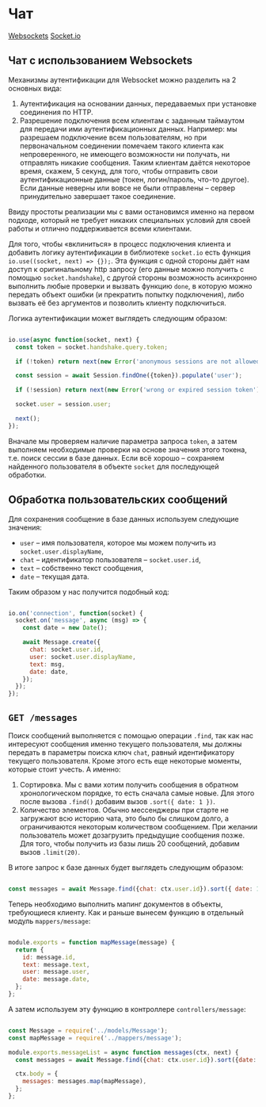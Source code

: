# Чат

[Websockets](https://learn.javascript.ru/websockets)
[Socket.io](https://socket.io)

## Чат с использованием Websockets

Механизмы аутентификации для Websocket можно разделить на 2 основных вида:

1. Аутентификация на основании данных, передаваемых при установке соединения по HTTP.
1. Разрешение подключения всем клиентам с заданным таймаутом для передачи ими аутентификационных данных. 
Например: мы разрешаем подключение всем пользователям, но при первоначальном соединении помечаем такого клиента 
как непроверенного, не имеющего возможности ни получать, ни отправлять никакие сообщения. 
Таким клиентам даётся некоторое время, скажем, 5 секунд, для того, чтобы отправить 
свои аутентификационные данные (токен, логин/пароль, что-то другое). Если данные неверны или вовсе не были 
отправлены – сервер принудительно завершает такое соединение.

Ввиду простоты реализации мы с вами остановимся именно на первом подходе, 
который не требует никаких специальных условий для своей работы и отлично поддерживается всеми клиентами.

Для того, чтобы «вклиниться» в процесс подключения клиента и добавить логику аутентификации 
в библиотеке `socket.io` есть функция `io.use((socket, next) => {});`. Эта функция с одной стороны даёт нам доступ 
к оригинальному http запросу (его данные можно получить с помощью `socket.handshake`), 
с другой стороны возможность асинхронно выполнить любые проверки и вызвать функцию `done`, 
в которую можно передать объект ошибки (и прекратить попытку подключения), 
либо вызвать её без аргументов и позволить клиенту подключиться.

Логика аутентификации может выглядеть следующим образом:

```js

io.use(async function(socket, next) {
  const token = socket.handshake.query.token;

  if (!token) return next(new Error('anonymous sessions are not allowed'));

  const session = await Session.findOne({token}).populate('user');

  if (!session) return next(new Error('wrong or expired session token'));

  socket.user = session.user;

  next();
});

```

Вначале мы проверяем наличие параметра запроса `token`, а затем выполняем необходимые проверки на основе 
значения этого токена, т.е. поиск сессии в базе данных. Если всё хорошо – сохраняем найденного пользователя 
в объекте `socket` для последующей обработки.

## Обработка пользовательских сообщений

Для сохранения сообщение в базе данных используем следующие значения:

* `user` – имя пользователя, которое мы можем получить из `socket.user.displayName`,
* `chat` – идентификатор пользователя – `socket.user.id`,
* `text` – собственно текст сообщения,
* `date` – текущая дата.

Таким образом у нас получится подобный код:

```js

io.on('connection', function(socket) {
  socket.on('message', async (msg) => {
    const date = new Date();

    await Message.create({
      chat: socket.user.id,
      user: socket.user.displayName,
      text: msg,
      date: date,
    });
  });
});

```

## `GET /messages`

Поиск сообщений выполняется с помощью операции `.find`, так как нас интересуют сообщения именно текущего пользователя, 
мы должны передать в параметры поиска ключ `chat`, равный идентификатору текущего пользователя. 
Кроме этого есть еще некоторые моменты, которые стоит учесть. А именно:

1. Сортировка. Мы с вами хотим получить сообщения в обратном хронологическом порядке, то есть сначала самые новые. 
Для этого после вызова `.find()` добавим вызов `.sort({ date: 1 })`.
1. Количество элементов. Обычно мессенджеры при старте не загружают всю историю чата, это было бы слишком долго, 
а ограничиваются некоторым количеством сообщением. При желании пользователь может дозагрузить 
предыдущие сообщения позже. Для того, чтобы получить из базы лишь 20 сообщений, добавим вызов `.limit(20)`.

В итоге запрос к базе данных будет выглядеть следующим образом:

```js

const messages = await Message.find({chat: ctx.user.id}).sort({ date: 1 }).limit(20);

```

Теперь необходимо выполнить мапинг документов в объекты, требующиеся клиенту. 
Как и раньше вынесем функцию в отдельный модуль `mappers/message`:

```js

module.exports = function mapMessage(message) {
  return {
    id: message.id,
    text: message.text,
    user: message.user,
    date: message.date,
  };
};

```

А затем используем эту функцию в контроллере `controllers/message`:

```js

const Message = require('../models/Message');
const mapMessage = require('../mappers/message');

module.exports.messageList = async function messages(ctx, next) {
  const messages = await Message.find({chat: ctx.user.id}).sort({date: 1}).limit(20);

  ctx.body = {
    messages: messages.map(mapMessage),
  };
};

```
